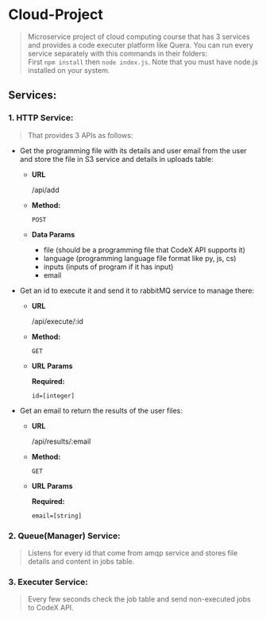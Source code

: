# Cloud-Project
> Microservice project of cloud computing course that has 3 services and provides a code executer platform like Quera.
> You can run every service separately with this commands in their folders: <br />
> First `npm install` then `node index.js`. Note that you must have node.js installed on your system.
## Services:

### 1. HTTP Service:
> That provides 3 APIs as follows:
  * Get the programming file with its details and user email from the user and store the file in S3 service and details in uploads table:
    * **URL**
    
      /api/add
    * **Method:**

      `POST`
      
    * **Data Params**

      * file (should be a programming file that CodeX API supports it)
      * language (programming language file format like py, js, cs)
      * inputs (inputs of program if it has input)
      * email
      
  * Get an id to execute it and send it to rabbitMQ service to manage there:
    * **URL**
    
      /api/execute/:id
    * **Method:**

      `GET`
    *  **URL Params**

        **Required:**
 
        `id=[integer]`
        
  * Get an email to return the results of the user files:
    * **URL**
    
      /api/results/:email
    * **Method:**

      `GET`
    *  **URL Params**

        **Required:**
 
        `email=[string]`
        
### 2. Queue(Manager) Service:
> Listens for every id that come from amqp service and stores file details and content in jobs table.

### 3. Executer Service:
> Every few seconds check the job table and send non-executed jobs to CodeX API.
